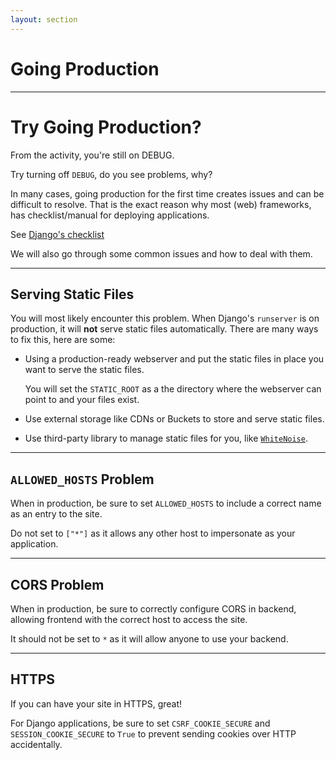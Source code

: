 ```yaml
---
layout: section
---
```


# Going Production

---

# Try Going Production?
From the activity, you're still on DEBUG.

Try turning off `DEBUG`, do you see problems, why?

In many cases, going production for the first time creates issues and can be difficult to resolve.
That is the exact reason why most (web) frameworks, has checklist/manual for deploying applications.

See [Django's checklist](https://docs.djangoproject.com/en/5.1/howto/deployment/checklist/)

We will also go through some common issues and how to deal with them.

---

## Serving Static Files
You will most likely encounter this problem. When Django's `runserver` is on production, it will **not** serve static files automatically. There are many ways to fix this, here are some:

* Using a production-ready webserver and put the static files in place you want to serve the static files.
  
  You will set the `STATIC_ROOT` as a the directory where the webserver can point to and your files exist.

* Use external storage like CDNs or Buckets to store and serve static files.

* Use third-party library to manage static files for you, like [`WhiteNoise`](https://whitenoise.readthedocs.io/en/stable/index.html).

---

## `ALLOWED_HOSTS` Problem
When in production, be sure to set `ALLOWED_HOSTS` to include a correct name as an entry to the site.

Do not set to `["*"]` as it allows any other host to impersonate as your application.

---

## CORS Problem
When in production, be sure to correctly configure CORS in backend,
allowing frontend with the correct host to access the site.

It should not be set to `*` as it will allow anyone to use your backend.

---

## HTTPS
If you can have your site in HTTPS, great!

For Django applications, be sure to set `CSRF_COOKIE_SECURE` and `SESSION_COOKIE_SECURE` to `True` to prevent
sending cookies over HTTP accidentally.
